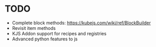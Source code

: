 # TODO
- Complete block methods: https://kubejs.com/wiki/ref/BlockBuilder
- Revisit item methods
- KJS Addon support for recipes and registries
- Advanced python features to js
